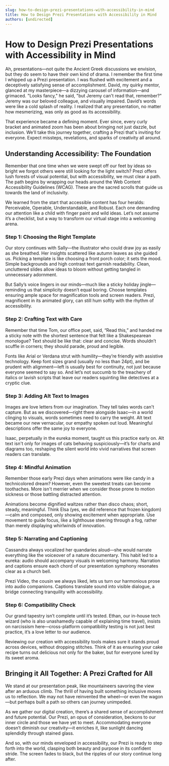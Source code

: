 ```yaml
---
slug: how-to-design-prezi-presentations-with-accessibility-in-mind
title: How to Design Prezi Presentations with Accessibility in Mind
authors: [undirected]
---
```



# How to Design Prezi Presentations with Accessibility in Mind  

Ah, presentations—not quite the Ancient Greek discussions we envision, but they do seem to have their own kind of drama. I remember the first time I whipped up a Prezi presentation. I was flushed with excitement and a deceptively satisfying sense of accomplishment. David, my quirky mentor, glanced at my masterpiece—a dizzying carousel of information—and grimaced. "Looks fancy," he said, "but Jeremy can't read that, remember?" Jeremy was our beloved colleague, and visually impaired. David’s words were like a cold splash of reality. I realized that any presentation, no matter how mesmerizing, was only as good as its accessibility.

That experience became a defining moment. Ever since, every curly bracket and animated zoom has been about bringing not just dazzle, but inclusion. We’ll take this journey together, crafting a Prezi that's inviting for everyone. Expect missteps, revelations, and sparks of creativity all around.

## Understanding Accessibility: The Foundation

Remember that one time when we were swept off our feet by ideas so bright we forgot others were still looking for the light switch? Prezi offers lush forests of visual potential, but with accessibility, we must clear a path. The path begins by wrapping our heads around the Web Content Accessibility Guidelines (WCAG). These are the sacred scrolls that guide us towards the land of inclusivity. 

We learned from the start that accessible content has four heralds: Perceivable, Operable, Understandable, and Robust. Each one demanding our attention like a child with finger paint and wild ideas. Let’s not assume it’s a checklist, but a way to transform our virtual stage into a welcoming arena.

### Step 1: Choosing the Right Template  

Our story continues with Sally—the illustrator who could draw joy as easily as she breathed. Her insights scattered like autumn leaves as she guided us. Picking a template is like choosing a front porch color; it sets the mood. Simple backgrounds and high contrast text garnish readability. Clean, uncluttered slides allow ideas to bloom without getting tangled in unnecessary adornment. 

But Sally’s voice lingers in our minds—much like a sticky holiday jingle—reminding us that simplicity doesn’t equal boring. Choose templates ensuring ample space for magnification tools and screen readers. Prezi, magnificent in its animated glory, can still hum softly with the rhythm of accessibility.

### Step 2: Crafting Text with Care  

Remember that time Tom, our office poet, said, “Read this,” and handed me a sticky note with the shortest sentence that felt like a Shakespearean monologue? Text should be like that: clear and concise. Words shouldn’t scuffle in corners; they should parade, proud and legible. 

Fonts like Arial or Verdana strut with humility—they’re friendly with assistive technology. Keep font sizes grand (usually no less than 24pt), and be prudent with alignment—left is usually best for continuity, not just because everyone seemed to say so. And let’s not succumb to the treachery of italics or lavish scripts that leave our readers squinting like detectives at a cryptic clue.

### Step 3: Adding Alt Text to Images  

Images are love letters from our imagination. They tell tales words can't capture. But as we discovered—right there alongside Isaac—in a world clinging to visuals, words sometimes need to carry the weight. Alt text became our new vernacular, our empathy spoken out loud. Meaningful descriptions offer the same joy to everyone. 

Isaac, perpetually in the eureka moment, taught us this practice early on. Alt text isn't only for images of cats behaving suspiciously—it’s for charts and diagrams too, reshaping the silent world into vivid narratives that screen readers can translate.

### Step 4: Mindful Animation  

Remember those early Prezi days when animations were like candy in a technicolored dream? However, even the sweetest treats can become toothaches. More isn't merrier when we consider those prone to motion sickness or those battling distracted attention. 

Animations become dignified waltzes rather than disco chaos; short, steady, meaningful. Think Elsa (yes, we did reference that frozen kingdom)—calm and composed, only showing excitement when appropriate. Use movement to guide focus, like a lighthouse steering through a fog, rather than merely displaying whirlwinds of innovation.

### Step 5: Narrating and Captioning  

Cassandra always vocalized her quandaries aloud—she would narrate everything like the voiceover of a nature documentary. This habit led to a eureka: audio should accompany visuals in welcoming harmony. Narration and captions ensure each chord of our presentation symphony resonates clear as a church bell.

Prezi Video, the cousin we always liked, lets us turn our harmonious prose into audio companions. Captions translate sound into visible dialogue, a bridge connecting tranquility with accessibility.

### Step 6: Compatibility Check  

Our grand tapestry isn’t complete until it’s tested. Ethan, our in-house tech wizard (who is also unashamedly capable of explaining time travel), insists on narcissism here—cross-platform compatibility testing is not just best practice, it’s a love letter to our audience. 

Reviewing our creation with accessibility tools makes sure it stands proud across devices, without dropping stitches. Think of it as ensuring your cake recipe turns out delicious not only for the baker, but for everyone lured by its sweet aroma.

## Bringing it All Together: A Prezi Crafted for All

We stand at our presentation peak, like mountaineers savoring the view after an arduous climb. The thrill of having built something inclusive moves us to reflection. We may not have reinvented the wheel—or even the wagon—but perhaps built a path so others can journey unimpeded.

As we gather our digital creation, there’s a shared sense of accomplishment and future potential. Our Prezi, an opus of consideration, beckons to our inner circle and those we have yet to meet. Accommodating everyone doesn’t diminish our creativity—it enriches it, like sunlight dancing splendidly through stained glass.

And so, with our minds enveloped in accessibility, our Prezi is ready to step forth into the world, clasping both beauty and purpose in its confident stride. The screen fades to black, but the ripples of our story continue long after.